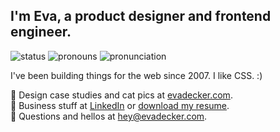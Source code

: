 ## I'm Eva, a product designer and frontend engineer.
![status](https://img.shields.io/badge/status-tired-c70000) ![pronouns](https://img.shields.io/badge/pronouns-she/they-8A2BE2) ![pronunciation](https://img.shields.io/badge/pronunciation-AY--vuh-00a602)

I've been building things for the web since 2007. I like CSS. :)

🌈 Design case studies and cat pics at [evadecker.com](https://evadecker.com).  
📄 Business stuff at [LinkedIn](https://linkedin.com/in/evadecker) or [download my resume](https://evadecker.com/eva-decker-resume.pdf).  
💌 Questions and hellos at [hey@evadecker.com](mailto:hey@evadecker.com).
